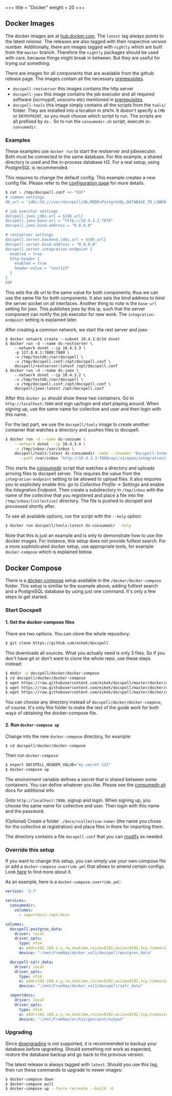 +++
title = "Docker"
weight = 20
+++

## Docker Images

The docker images are at
[hub.docker.com](https://hub.docker.com/u/docspell). The `latest` tag
always points to the latest *release*. The releases are also tagged
with their respective version number. Additionally, there are images
tagged with `nightly` which are built from the `master` branch.
Therefore the `nightly` packages should be used with care, because
things might break in between. But they are useful for trying out
something.

There are images for all components that are available from the github
release page. The images contain all the necessary
[prerequisites](@/docs/install/prereq.md).

- `docspell-restserver` this images contains the http server
- `docspell-joex` this image contains the job executor and all
  required software (ocrmypdf, unoconv etc) mentioned in
  [prerequisites](@/docs/install/prereq.md).
- `docspell-tools` this image simply contains all the scripts from the
  `tools/` folder. They are installed into a location in `$PATH`. It
  doesn't specify a `CMD` or `ENTRYPOINT`, so you must choose which
  script to run. The scripts are all prefixed by `ds-`. So to run the
  `consumedir.sh` script, execute `ds-consumedir`.

### Examples

These examples use `docker run` to start the restserver and
jobexecutor. Both must be connected to the same database. For this
example, a shared directory is used and the in-process database H2.
For a real setup, using PostgreSQL is recommended.

This requires to change the default config. This example creates a new
config file. Please refer to the [configuration
page](@/docs/configure/_index.md) for more details.

``` bash
$ cat > /tmp/docspell.conf <<-"EOF"
# common settings
db_url = "jdbc:h2:///var/docspell/db;MODE=PostgreSQL;DATABASE_TO_LOWER=TRUE;AUTO_SERVER=TRUE"

# job executor settings
docspell.joex.jdbc.url = ${db_url}
docspell.joex.base-url = "http://10.4.3.2:7878"
docspell.joex.bind.address = "0.0.0.0"

# restserver settings
docspell.server.backend.jdbc.url = ${db_url}
docspell.server.bind.address = "0.0.0.0"
docspell.server.integration-endpoint {
  enabled = true
  http-header {
    enabled = true
    header-value = "test123"
  }
}
EOF
```

This sets the db url to the same value for both components; thus we
can use the same file for both components. It also sets the bind
address to bind the server socket on all interfaces. Another thing to
note is the `base-url` setting for joex. This publishes joex by this
ip, such that the server component can notify the job executor for new
work. The `integration-endpoint` setting is explained later.

After creating a common network, we start the rest server and joex:
```
$ docker network create --subnet 10.4.3.0/24 dsnet
$ docker run -d --name ds-restserver \
    --network dsnet --ip 10.4.3.3 \
    -p 127.0.0.1:7880:7880 \
    -v /tmp/testdb:/var/docspell \
    -v /tmp/docspell.conf:/opt/docspell.conf \
    docspell/restserver:latest /opt/docspell.conf
$ docker run -d --name ds-joex \
    --network dsnet --ip 10.4.3.2 \
    -v /tmp/testdb:/var/docspell \
    -v /tmp/docspell.conf:/opt/docspell.conf \
    docspell/joex:latest /opt/docspell.conf
```

After this `docker ps` should show these two containers. Go to
`http://localhost:7880` and sign up/login and start playing around.
When signing up, use the same name for collective and user and then
login with this name.

For the last part, we use the `docspell/tools` image to create another
container that watches a directory and pushes files to docspell.

``` bash
$ docker run -d --name ds-consume \
    --network dsnet --ip 10.4.3.4 \
    -v /tmp/inbox:/var/inbox \
    docspell/tools:latest ds-consumedir -imdv --iheader "Docspell-Integration:test123" \
      --path /var/inbox "http://10.4.3.3:7880/api/v1/open/integration/item"
```

This starts the [consumedir](@/docs/tools/consumedir.md) script that
watches a directory and uploads arriving files to docspell server.
This requires the value from the `integration-endpoint` setting to be
allowed to upload files. It also requires you to explicitely enable
this: go to *Collective Profile → Settings* and enable the
*Integration Endpoint*. Then create a subdirectory in `/tmp/inbox`
with the name of the *collective* that you registered and place a file
into the `/tmp/inbox/[collective]` directory. The file is pushed to
docspell and processed shortly after.

To see all available options, run the script with the `--help` option:
``` bash
$ docker run docspell/tools:latest ds-consumedir --help
```


Note that this is just an example and is only to demonstrate how to
use the docker images. For instance, this setup does not provide
fulltext search. For a more sophisticated docker setup, use
appropriate tools, for example `docker-compose` which is explained
below.

## Docker Compose

There is a [docker-compose](https://docs.docker.com/compose/) setup
available in the `/docker/docker-compose` folder. This setup is
similiar to the example above, adding fulltext search and a PostgreSQL
database by using just one command. It's only a few steps to get
started.

### Start Docspell
#### 1. Get the docker-compose files

There are two options. You can clone the whole repository:

```bash
$ git clone https://github.com/eikek/docspell
```

This downloads all sources. What you actually need is only 3 files. So
if you don't have git or don't want to clone the whole repo, use these
steps instead:

``` bash
$ mkdir -p docspell/docker/docker-compose
$ cd docspell/docker/docker-compose
$ wget https://raw.githubusercontent.com/eikek/docspell/master/docker/docker-compose/docker-compose.yml
$ wget https://raw.githubusercontent.com/eikek/docspell/master/docker/docker-compose/docspell.conf
$ wget https://raw.githubusercontent.com/eikek/docspell/master/docker/docker-compose/.env
```

You can choose any directory instead of
`docspell/docker/docker-compose`, of course. It's only this folder to
make the rest of the guide work for both ways of obtaining the
docker-compose file.

#### 2. Run `docker-compose up`

Change into the new `docker-compose` directory, for example:

```bash
$ cd docspell/docker/docker-compose
```

Then run `docker-compose`:

```bash
$ export DOCSPELL_HEADER_VALUE="my-secret-123"
$ docker-compose up
```

The environment variable defines a secret that is shared between some
containers. You can define whatever you like. Please see the
[consumedir.sh](@/docs/tools/consumedir.md#docker) docs for additional
info.

Goto `http://localhost:7880`, signup and login. When signing up, you
choose the same name for collective and user. Then login with this
name and the password.

(Optional) Create a folder `./docs/<collective-name>` (the name you
chose for the collective at registration) and place files in there for
importing them.

The directory contains a file `docspell.conf` that you can
[modify](@/docs/configure/_index.md) as needed.


### Override this setup

If you want to change this setup, you can simply use your own compose
file or add a `docker-compose.override.yml` that allows to amend
certain configs. Look [here](https://docs.docker.com/compose/extends/)
to find more about it.

As an example, here is a `docker-compose.override.yml`:

``` yaml
version: '3.7'

services:
  consumedir:
    volumes:
      - importdocs:/opt/docs

volumes:
  docspell-postgres_data:
    driver: local
    driver_opts:
      type: nfs4
      o: addr=192.168.x.y,rw,noatime,rsize=8192,wsize=8192,tcp,timeo=14
      device: ":/mnt/FreeNas/docker_vol1/docspell/postgres_data"

  docspell-solr_data:
    driver: local
    driver_opts:
      type: nfs4
      o: addr=192.168.x.y,rw,noatime,rsize=8192,wsize=8192,tcp,timeo=14
      device: ":/mnt/FreeNas/docker_vol1/docspell/solr_data"

  importdocs:
    driver: local
    driver_opts:
      type: nfs4
      o: addr=192.168.x.y,rw,noatime,rsize=8192,wsize=8192,tcp,timeo=14
      device: ":/mnt/FreeNas/archiv/gescannt/output"
```


### Upgrading

Since [downgrading](@/docs/install/downgrading.md) is not supported,
it is recommended to backup your database before upgrading. Should
something not work as expected, restore the database backup and go
back to the previous version.

The latest release is always tagged with `latest`. Should you use this
tag, then run these commands to upgrade to newer images:

``` bash
$ docker-compose down
$ docker-compose pull
$ docker-compose up --force-recreate --build -d
```
